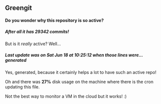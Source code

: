 ## Greengit

#### Do you wonder why this repository is so active?

##### After all it has 29342 commits!

But is it *really* active? Well...

##### Last update was on Sat Jun 18 at 10:25:12 when those lines were... generated

Yes, generated, because it certainly helps a lot to have such an active repo!

Oh and there was **27%** disk usage on the machine
where there is the cron updating this file.

Not the best way to monitor a VM in the cloud but it works! :)

